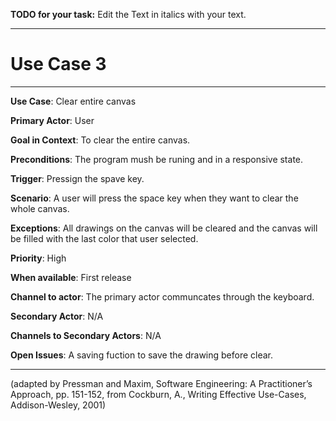 **TODO for your task:** Edit the Text in italics with your text.

<hr>

# Use Case 3

<hr>

**Use Case**: Clear entire canvas

**Primary Actor**: User

**Goal in Context**: To clear the entire canvas.

**Preconditions**: The program mush be runing and in a responsive state.

**Trigger**: Pressign the spave key.
  
**Scenario**: A user will press the space key when they want to clear the whole canvas.
 
**Exceptions**: All drawings on the canvas will be cleared and the canvas will be filled with the last color that user selected.

**Priority**: High

**When available**: First release

**Channel to actor**: The primary actor communcates through the keyboard.

**Secondary Actor**: N/A

**Channels to Secondary Actors**: N/A

**Open Issues**: A saving fuction to save the drawing before clear.
<hr>



(adapted by Pressman and Maxim, Software Engineering: A Practitioner’s Approach, pp. 151-152, from Cockburn,
A., Writing Effective Use-Cases, Addison-Wesley, 2001)
